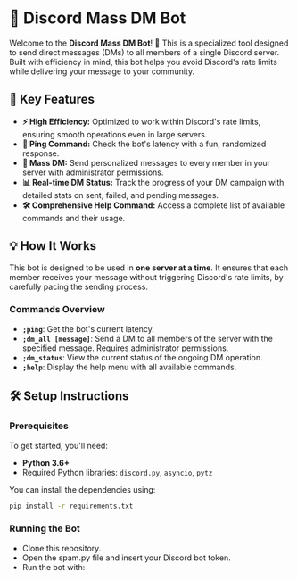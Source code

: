 # 🚀 Discord Mass DM Bot

Welcome to the **Discord Mass DM Bot**! 🎉 This is a specialized tool designed to send direct messages (DMs) to all members of a single Discord server. Built with efficiency in mind, this bot helps you avoid Discord's rate limits while delivering your message to your community.

## 🌟 Key Features

- **⚡️ High Efficiency:** Optimized to work within Discord's rate limits, ensuring smooth operations even in large servers.
- **📶 Ping Command:** Check the bot's latency with a fun, randomized response.
- **🔔 Mass DM:** Send personalized messages to every member in your server with administrator permissions.
- **📊 Real-time DM Status:** Track the progress of your DM campaign with detailed stats on sent, failed, and pending messages.
- **🛠 Comprehensive Help Command:** Access a complete list of available commands and their usage.

## 💡 How It Works

This bot is designed to be used in **one server at a time**. It ensures that each member receives your message without triggering Discord's rate limits, by carefully pacing the sending process.

### Commands Overview

- **`;ping`**: Get the bot's current latency.
- **`;dm_all [message]`**: Send a DM to all members of the server with the specified message. Requires administrator permissions.
- **`;dm_status`**: View the current status of the ongoing DM operation.
- **`;help`**: Display the help menu with all available commands.

## 🛠 Setup Instructions

### Prerequisites

To get started, you'll need:

- **Python 3.6+**
- Required Python libraries: `discord.py`, `asyncio`, `pytz`

You can install the dependencies using:

```bash
pip install -r requirements.txt
```

### Running the Bot

- Clone this repository.
- Open the spam.py file and insert your Discord bot token.
- Run the bot with:
